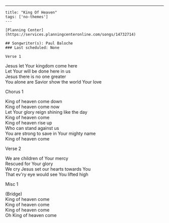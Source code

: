 ---
    title: "King Of Heaven"
    tags: ['no-themes']
    ---

    [Planning Center](https://services.planningcenteronline.com/songs/14732714)

    ## Songwriter(s): Paul Baloche
    ### Last scheduled: None          

    Verse 1  
  
Jesus let Your kingdom come here  
Let Your will be done here in us  
Jesus there is no one greater  
You alone are Savior show the world Your love  
  
Chorus 1  
  
King of heaven come down  
King of heaven come now  
Let Your glory reign shining like the day  
King of heaven come  
King of heaven rise up  
Who can stand against us  
You are strong to save in Your mighty name  
King of heaven come  
  
Verse 2  
  
We are children of Your mercy  
Rescued for Your glory  
We cry Jesus set our hearts towards You  
That ev'ry eye would see You lifted high  
  
Misc 1  
  
(Bridge)  
King of heaven come  
King of heaven come  
King of heaven come  
Oh King of heaven come
    